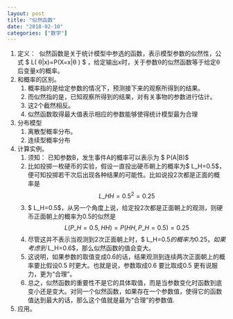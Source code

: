```yaml
---
layout: post
title: "似然函数"
date: "2018-02-10"
categories: ["数学"]
---
```


1. 定义：  似然函数是关于统计模型中参选的函数，表示模型参数的似然性，公式 $ L( θ|x)=P(X=x|θ ) $ ，给定输出x时，关于参数θ的似然函数等于给定θ后变量x的概率。
2. 和概率的区别。
    1. 概率指的是给定参数的情况下，预测接下来的观察所得到的结果。
    2. 而似然指的是，已知观察所得到的结果，对有关事物的参数进行估计。
    3. 这2个截然相反。
    4. 似然函数取得最大值表示相应的参数能够使得统计模型最为合理
3. 分布模型
    1. 离散型概率分布。
    2. 连续型概率分布
4. 计算实例。
    1. 须知： 已知参数B，发生事件A的概率可以表示为 $ P(A|B)$
    2. 比如投掷一枚硬币的实验，假设一直投出硬币朝上的概率为$ L\_H=0.5$，便可知投掷若干次后出现各种结果的可能性。比如说投2次都是正面的概率是 $$L\_{HH}=0.5^2=0.25$$
    3. $ L\_H=0.5$，从另一个角度上说，给定投2次都是正面朝上的观测，则硬币正面朝上的概率为0.5的似然是 $$ L(P\_H=0.5,HH)=P(HH,P\_H=0.5)=0.25$$
    4. 尽管这并不表示当观测到2次正面朝上时，$ L\_H=0.5$的概率为0.25，如果考虑到$ L\_H=0.6$，那么似然函数的值会变大。
    5. 这说明，如果参数的取值变成0.6的话，结果观测到连续两次正面朝上的概率要比假设0.5 时更大。也就是说，参数取成0.6 要比取成0.5 更有说服力，更为“合理”。
    6. 总之，似然函数的重要性不是它的具体取值，而是当参数变化时函数到底变小还是变大。对同一个似然函数，如果存在一个参数值，使得它的函数值达到最大的话，那么这个值就是最为“合理”的参数值.
5. 应用。

